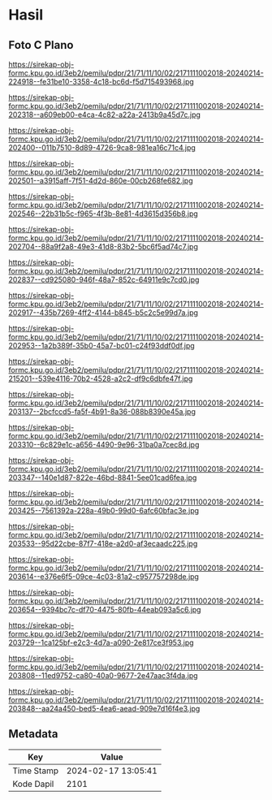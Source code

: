 # Hasil

## Foto C Plano

https://sirekap-obj-formc.kpu.go.id/3eb2/pemilu/pdpr/21/71/11/10/02/2171111002018-20240214-224918--fe31be10-3358-4c18-bc6d-f5d715493968.jpg

https://sirekap-obj-formc.kpu.go.id/3eb2/pemilu/pdpr/21/71/11/10/02/2171111002018-20240214-202318--a609eb00-e4ca-4c82-a22a-2413b9a45d7c.jpg

https://sirekap-obj-formc.kpu.go.id/3eb2/pemilu/pdpr/21/71/11/10/02/2171111002018-20240214-202400--011b7510-8d89-4726-9ca8-981ea16c71c4.jpg

https://sirekap-obj-formc.kpu.go.id/3eb2/pemilu/pdpr/21/71/11/10/02/2171111002018-20240214-202501--a3915aff-7f51-4d2d-860e-00cb268fe682.jpg

https://sirekap-obj-formc.kpu.go.id/3eb2/pemilu/pdpr/21/71/11/10/02/2171111002018-20240214-202546--22b31b5c-f965-4f3b-8e81-4d3615d356b8.jpg

https://sirekap-obj-formc.kpu.go.id/3eb2/pemilu/pdpr/21/71/11/10/02/2171111002018-20240214-202704--88a9f2a8-49e3-41d8-83b2-5bc6f5ad74c7.jpg

https://sirekap-obj-formc.kpu.go.id/3eb2/pemilu/pdpr/21/71/11/10/02/2171111002018-20240214-202837--cd925080-946f-48a7-852c-64911e9c7cd0.jpg

https://sirekap-obj-formc.kpu.go.id/3eb2/pemilu/pdpr/21/71/11/10/02/2171111002018-20240214-202917--435b7269-4ff2-4144-b845-b5c2c5e99d7a.jpg

https://sirekap-obj-formc.kpu.go.id/3eb2/pemilu/pdpr/21/71/11/10/02/2171111002018-20240214-202953--1a2b389f-35b0-45a7-bc01-c24f93ddf0df.jpg

https://sirekap-obj-formc.kpu.go.id/3eb2/pemilu/pdpr/21/71/11/10/02/2171111002018-20240214-215201--539e4116-70b2-4528-a2c2-df9c6dbfe47f.jpg

https://sirekap-obj-formc.kpu.go.id/3eb2/pemilu/pdpr/21/71/11/10/02/2171111002018-20240214-203137--2bcfccd5-fa5f-4b91-8a36-088b8390e45a.jpg

https://sirekap-obj-formc.kpu.go.id/3eb2/pemilu/pdpr/21/71/11/10/02/2171111002018-20240214-203310--6c829e1c-a656-4490-9e96-31ba0a7cec8d.jpg

https://sirekap-obj-formc.kpu.go.id/3eb2/pemilu/pdpr/21/71/11/10/02/2171111002018-20240214-203347--140e1d87-822e-46bd-8841-5ee01cad6fea.jpg

https://sirekap-obj-formc.kpu.go.id/3eb2/pemilu/pdpr/21/71/11/10/02/2171111002018-20240214-203425--7561392a-228a-49b0-99d0-6afc60bfac3e.jpg

https://sirekap-obj-formc.kpu.go.id/3eb2/pemilu/pdpr/21/71/11/10/02/2171111002018-20240214-203533--95d22cbe-87f7-418e-a2d0-af3ecaadc225.jpg

https://sirekap-obj-formc.kpu.go.id/3eb2/pemilu/pdpr/21/71/11/10/02/2171111002018-20240214-203614--e376e6f5-09ce-4c03-81a2-c957757298de.jpg

https://sirekap-obj-formc.kpu.go.id/3eb2/pemilu/pdpr/21/71/11/10/02/2171111002018-20240214-203654--9394bc7c-df70-4475-80fb-44eab093a5c6.jpg

https://sirekap-obj-formc.kpu.go.id/3eb2/pemilu/pdpr/21/71/11/10/02/2171111002018-20240214-203729--1ca125bf-e2c3-4d7a-a090-2e817ce3f953.jpg

https://sirekap-obj-formc.kpu.go.id/3eb2/pemilu/pdpr/21/71/11/10/02/2171111002018-20240214-203808--11ed9752-ca80-40a0-9677-2e47aac3f4da.jpg

https://sirekap-obj-formc.kpu.go.id/3eb2/pemilu/pdpr/21/71/11/10/02/2171111002018-20240214-203848--aa24a450-bed5-4ea6-aead-909e7d16f4e3.jpg


## Metadata

| Key        | Value               |
| ---------- | ------------------- |
| Time Stamp | 2024-02-17 13:05:41 |
| Kode Dapil | 2101                |



